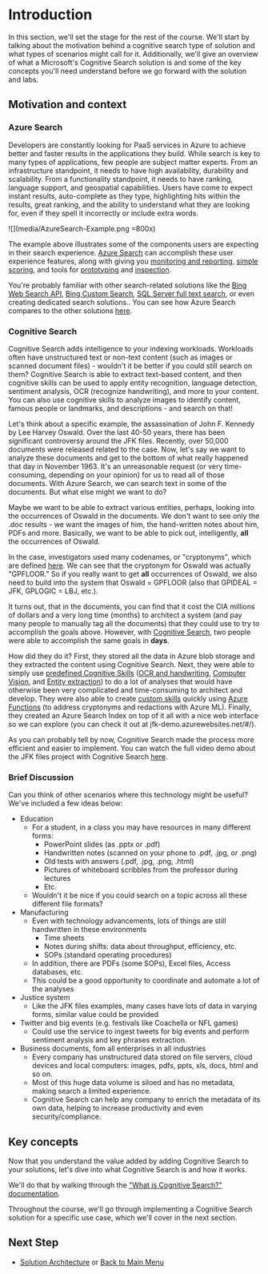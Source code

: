 # Introduction

In this section, we'll set the stage for the rest of the course. We'll start by talking about the motivation behind a cognitive search type of solution and what types of scenarios might call for it. Additionally, we'll give an overview of what a Microsoft's Cognitive Search solution is and some of the key concepts you'll need understand before we go forward with the solution and labs.

## Motivation and context

### Azure Search
Developers are constantly looking for PaaS services in Azure to achieve better and faster results in the applications they build. While search is key to many types of applications, few people are subject matter experts. From an infrastructure standpoint, it needs to have high availability, durability and scalability. From a functionality standpoint, it needs to have ranking, language support, and geospatial capabilities. Users have come to expect instant results, auto-complete as they type, highlighting hits within the results, great ranking, and the ability to understand what they are looking for, even if they spell it incorrectly or include extra words.

![](media/AzureSearch-Example.png =800x)


The example above illustrates some of the components users are expecting in their search experience. [Azure Search](https://docs.microsoft.com/en-us/azure/search/search-what-is-azure-search) can accomplish these user experience features, along with giving you [monitoring and reporting](https://docs.microsoft.com/en-us/azure/search/search-traffic-analytics), [simple scoring](https://docs.microsoft.com/en-us/rest/api/searchservice/add-scoring-profiles-to-a-search-index), and tools for [prototyping](https://docs.microsoft.com/en-us/azure/search/search-import-data-portal) and [inspection](https://docs.microsoft.com/en-us/azure/search/search-explorer).  

You're probably familiar with other search-related solutions like the [Bing Web Search API](https://docs.microsoft.com/azure/cognitive-services/bing-web-search/), [Bing Custom Search](https://docs.microsoft.com/azure/cognitive-services/bing-custom-search/), [SQL Server full text search](https://docs.microsoft.com/sql/relational-databases/search/full-text-search), or even creating dedicated search solutions.. You can see how Azure Search compares to the other solutions [here](https://docs.microsoft.com/en-us/azure/search/search-what-is-azure-search#how-azure-search-compares).

### Cognitive Search

Cognitive Search adds intelligence to your indexing workloads. Workloads often have unstructured text or non-text content (such as images or scanned document files) - wouldn't it be better if you could still search on them? Cognitive Search is able to extract text-based content, and then cognitive skills can be used to apply entity recognition, language detection, sentiment analysis, OCR (recognize handwriting), and more to your content. You can also use cognitive skills to analyze images to identify content, famous people or landmarks, and descriptions - and search on that!  

Let's think about a specific example, the assassination of John F. Kennedy by Lee Harvey Oswald. Over the last 40-50 years, there has been significant controversy around the JFK files. Recently, over 50,000 documents were released related to the case. Now, let's say we want to analyze these documents and get to the bottom of what really happened that day in November 1963. It's an unreasonable request (or very time-consuming, depending on your opinion) for us to read all of those documents. With Azure Search, we can search text in some of the documents. But what else might we want to do?  

Maybe we want to be able to extract various entities, perhaps, looking into the occurrences of Oswald in the documents. We don't want to see only the .doc results - we want the images of him, the hand-written notes about him, PDFs and more. Basically, we want to be able to pick out, intelligently, **all** the occurrences of Oswald.  

In the case, investigators used many codenames, or "cryptonyms", which are defined [here](https://www.maryferrell.org/php/cryptdb.php#_GP). We can see that the cryptonym for Oswald was actually "GPFLOOR." So if you really want to get **all** occurrences of Oswald, we also need to build into the system that Oswald = GPFLOOR (also that GPIDEAL = JFK, GPLOGIC = LBJ, etc.).

It turns out, that in the documents, you can find that it cost the CIA millions of dollars and a very long time (months) to architect a system (and pay many people to manually tag all the documents) that they could use to try to accomplish the goals above. However, with [Cognitive Search](https://docs.microsoft.com/en-us/azure/search/cognitive-search-concept-intro), two people were able to accomplish the same goals in **days**.  

How did they do it? First, they stored all the data in Azure blob storage and they extracted the content using Cognitive Search. Next, they were able to simply use [predefined Cognitive Skills](https://docs.microsoft.com/en-us/azure/search/cognitive-search-predefined-skills) ([OCR and handwriting](https://docs.microsoft.com/en-us/azure/search/cognitive-search-skill-ocr), [Computer Vision](https://docs.microsoft.com/en-us/azure/search/cognitive-search-skill-image-analysis), and [Entity extraction](https://docs.microsoft.com/en-us/azure/search/cognitive-search-skill-named-entity-recognition)) to do a lot of analyses that would have otherwise been very complicated and time-consuming to architect and develop. They were also able to create [custom skills](https://docs.microsoft.com/en-us/azure/search/cognitive-search-custom-skill-interface) quickly using [Azure Functions](https://docs.microsoft.com/en-us/azure/search/cognitive-search-create-custom-skill-example) (to address cryptonyms and redactions with Azure ML).  Finally, they created an Azure Search Index on top of it all with a nice web interface so we can explore (you can check it out at jfk-demo.azurewebsites.net/#/).  

As you can probably tell by now, Cognitive Search made the process more efficient and easier to implement. You can watch the full video demo about the JFK files project with Cognitive Search [here](https://developer.microsoft.com/en-us/events/build/content/cognitive-search-ai-powered-content-augmentation).



### Brief Discussion
Can you think of other scenarios where this technology might be useful? We've included a few ideas below:  

- Education  
    - For a student, in a class you may have resources in many different forms: 
        - PowerPoint slides (as .pptx or .pdf)
        - Handwritten notes (scanned on your phone to .pdf, .jpg, or .png)
        - Old tests with answers (.pdf, .jpg, .png, .html)
        - Pictures of whiteboard scribbles from the professor during lectures
        - Etc. 
    - Wouldn't it be nice if you could search on a topic across all these different file formats?  
- Manufacturing
    - Even with technology advancements, lots of things are still handwritten in these environments
        - Time sheets
        - Notes during shifts: data about throughput, efficiency, etc.
        - SOPs (standard operating procedures)
    - In addition, there are PDFs (some SOPs), Excel files, Access databases, etc.
    - This could be a good opportunity to coordinate and automate a lot of the analyses
- Justice system
    - Like the JFK files examples, many cases have lots of data in varying forms, similar value could be provided
- Twitter and big events (e.g. festivals like Coachella or NFL games)
    - Could use the service to ingest tweets for big events and perform sentiment analysis and key phrases extraction.
- Business documents, fom all enterprises in all industries
    - Every company has unstructured data stored on file servers, cloud devices and local computers: images, pdfs, ppts, xls, docs, html and so on.
    - Most of this huge data volume is siloed and has no metadata, making search a limited experience.
    - Cognitive Search can help any company to enrich the metadata of its own data, helping to increase productivity and even security/compliance.


## Key concepts

Now that you understand the value added by adding Cognitive Search to your solutions, let's dive into what Cognitive Search is and how it works.  

We'll do that by walking through the ["What is Cognitive Search?" documentation](https://docs.microsoft.com/en-us/azure/search/cognitive-search-concept-intro).

Throughout the course, we'll go through implementing a Cognitive Search solution for a specific use case, which we'll cover in the next section.

## Next Step
+ [Solution Architecture](02-Solution-Architecture.md) or [Back to Main Menu](readme.md)
